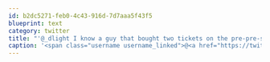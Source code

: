 ```yaml
---
id: b2dc5271-feb0-4c43-916d-7d7aaa5f43f5
blueprint: text
category: twitter
title: "'@_dlight I know a guy that bought two tickets on the pre-pre-sale :-)"
caption: '<span class="username username_linked">@<a href="https://twitter.com/_dlight" title="Битюцкий Корнилий">_dlight</a></span> I know a guy that bought two tickets on the pre-pre-sale :-)'
---
```

